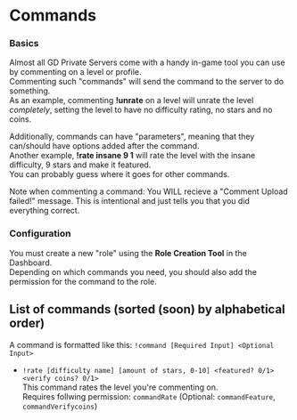 # Commands
### Basics
Almost all GD Private Servers come with a handy in-game tool you can use by commenting on a level or profile.  
Commenting such "commands" will send the command to the server to do something.  
As an example, commenting **!unrate** on a level will unrate the level _completely_, setting the level to have no difficulty rating, no stars and no coins.

Additionally, commands can have "parameters", meaning that they can/should have options added after the command.  
Another example, **!rate insane 9 1** will rate the level with the insane difficulty, 9 stars and make it featured.  
You can probably guess where it goes for other commands.

Note when commenting a command: You WILL recieve a "Comment Upload failed!" message. This is intentional and just tells you that you did everything correct.

### Configuration
You must create a new "role" using the **Role Creation Tool** in the Dashboard.  
Depending on which commands you need, you should also add the permission for the command to the role.

## List of commands (sorted (soon) by alphabetical order)
A command is formatted like this: ``!command [Required Input] <Optional Input>``  
- `!rate [difficulty name] [amount of stars, 0-10] <featured? 0/1> <verify coins? 0/1>`  
This command rates the level you're commenting on.  
Requires follwing permission: ``commandRate`` (Optional: ``commandFeature``,  ``commandVerifycoins``)